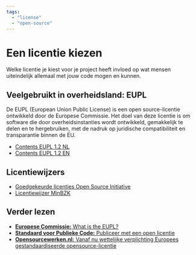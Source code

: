 ```yaml
---
tags:
  - "license"
  - "open-source"
---
```


# Een licentie kiezen

Welke licentie je kiest voor je project heeft invloed op wat mensen uiteindelijk allemaal met jouw code mogen en kunnen.

## Veelgebruikt in overheidsland: EUPL

De EUPL (European Union Public License) is een open source-licentie ontwikkeld door de Europese Commissie. Het doel van deze licentie is om software die door overheidsinstanties wordt ontwikkeld, gemakkelijk te delen en te hergebruiken, met de nadruk op juridische compatibiliteit en transparantie binnen de EU.

- [Contents EUPL 1.2 NL](https://interoperable-europe.ec.europa.eu/sites/default/files/inline-files/EUPL%20v1_2%20NL.txt)
- [Contents EUPL 1.2 EN](https://interoperable-europe.ec.europa.eu/sites/default/files/custom-page/attachment/2020-03/EUPL-1.2%20EN.txt)

## Licentiewijzers

- [Goedgekeurde licenties Open Source Initiative](https://opensource.org/licenses)
- [Licentiewijzer MinBZK](https://licentiewijzer.org/)

## Verder lezen

- [**Europese Commissie:** What is the EUPL?](https://commission.europa.eu/about/departments-and-executive-agencies/digital-services/open-source-strategy-history/european-union-public-licence_en)
- [**Standaard voor Publieke Code:** Publiceer met een open licentie](https://codefor.nl/community-translations-standard/nl/criteria/publish-with-an-open-license.html)
- [**Opensourcewerken.nl:** Vanaf nu wettelijke verplichting Europees gestandaardiseerde opensource-licentie](https://opensourcewerken.nl/blog/view/e07add3e-075e-47cd-ab08-63608b914514/vanaf-nu-wettelijke-verplichting-europees-gestandaardiseerde-opensourcelicentie)
